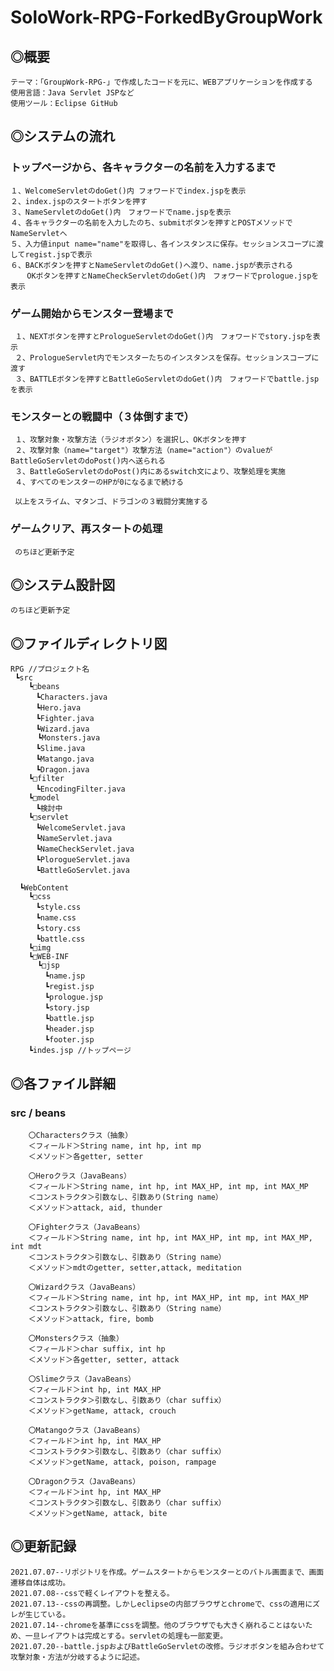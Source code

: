 # SoloWork-RPG-ForkedByGroupWork

## ◎概要
    テーマ：「GroupWork-RPG-」で作成したコードを元に、WEBアプリケーションを作成する
    使用言語：Java Servlet JSPなど
    使用ツール：Eclipse GitHub

## ◎システムの流れ
### トップページから、各キャラクターの名前を入力するまで
    １、WelcomeServletのdoGet()内 フォワードでindex.jspを表示
    ２、index.jspのスタートボタンを押す
    ３、NameServletのdoGet()内　フォワードでname.jspを表示
    ４、各キャラクターの名前を入力したのち、submitボタンを押すとPOSTメソッドでNameServletへ
    ５、入力値input name="name"を取得し、各インスタンスに保存。セッションスコープに渡してregist.jspで表示
    ６、BACKボタンを押すとNameServletのdoGet()へ渡り、name.jspが表示される
      　OKボタンを押すとNameCheckServletのdoGet()内　フォワードでprologue.jspを表示
      
### ゲーム開始からモンスター登場まで
     １、NEXTボタンを押すとPrologueServletのdoGet()内　フォワードでstory.jspを表示
     ２、PrologueServlet内でモンスターたちのインスタンスを保存。セッションスコープに渡す
     ３、BATTLEボタンを押すとBattleGoServletのdoGet()内　フォワードでbattle.jspを表示
     
### モンスターとの戦闘中（３体倒すまで）
     １、攻撃対象・攻撃方法（ラジオボタン）を選択し、OKボタンを押す
     ２、攻撃対象（name="target"）攻撃方法（name="action"）のvalueがBattleGoServletのdoPost()内へ送られる
     ３、BattleGoServletのdoPost()内にあるswitch文により、攻撃処理を実施
     ４、すべてのモンスターのHPが0になるまで続ける
     
     以上をスライム、マタンゴ、ドラゴンの３戦闘分実施する
### ゲームクリア、再スタートの処理
     のちほど更新予定
     
## ◎システム設計図
    のちほど更新予定
 
## ◎ファイルディレクトリ図

    RPG //プロジェクト名
     ┗src
        ┗□beans
        　┗Characters.java
        　┗Hero.java
        　┗Fighter.java
        　┗Wizard.java
          ┗Monsters.java
        　┗Slime.java
        　┗Matango.java
        　┗Dragon.java
        ┗□filter
        　┗EncodingFilter.java
        ┗□model
        　┗検討中
        ┗□servlet
        　┗WelcomeServlet.java
        　┗NameServlet.java
        　┗NameCheckServlet.java
        　┗PlorogueServlet.java
        　┗BattleGoServlet.java

      ┗WebContent
        ┗□css
        　┗style.css
        　┗name.css
        　┗story.css
        　┗battle.css
        ┗□img
        ┗□WEB-INF
          ┗□jsp
          　┗name.jsp
          　┗regist.jsp
          　┗prologue.jsp
          　┗story.jsp
          　┗battle.jsp
          　┗header.jsp
          　┗footer.jsp
        ┗indes.jsp //トップページ

## ◎各ファイル詳細
### src / beans
        〇Charactersクラス（抽象）
        ＜フィールド＞String name, int hp, int mp
        ＜メソッド＞各getter, setter

        〇Heroクラス（JavaBeans）
        ＜フィールド＞String name, int hp, int MAX_HP, int mp, int MAX_MP
        ＜コンストラクタ＞引数なし、引数あり(String name）
        ＜メソッド＞attack, aid, thunder

        〇Fighterクラス（JavaBeans）
        ＜フィールド＞String name, int hp, int MAX_HP, int mp, int MAX_MP, int mdt
        ＜コンストラクタ＞引数なし、引数あり（String name）
        ＜メソッド＞mdtのgetter, setter,attack, meditation

        〇Wizardクラス（JavaBeans）
        ＜フィールド＞String name, int hp, int MAX_HP, int mp, int MAX_MP
        ＜コンストラクタ＞引数なし、引数あり（String name）
        ＜メソッド＞attack, fire, bomb

        〇Monstersクラス（抽象）
        ＜フィールド＞char suffix, int hp
        ＜メソッド＞各getter, setter, attack

        〇Slimeクラス（JavaBeans）
        ＜フィールド＞int hp, int MAX_HP
        ＜コンストラクタ＞引数なし、引数あり（char suffix）
        ＜メソッド＞getName, attack, crouch

        〇Matangoクラス（JavaBeans）
        ＜フィールド＞int hp, int MAX_HP
        ＜コンストラクタ＞引数なし、引数あり（char suffix）
        ＜メソッド＞getName, attack, poison, rampage

        〇Dragonクラス（JavaBeans）
        ＜フィールド＞int hp, int MAX_HP
        ＜コンストラクタ＞引数なし、引数あり（char suffix）
        ＜メソッド＞getName, attack, bite

        
## ◎更新記録
    2021.07.07--リポジトリを作成。ゲームスタートからモンスターとのバトル画面まで、画面遷移自体は成功。
    2021.07.08--cssで軽くレイアウトを整える。
    2021.07.13--cssの再調整。しかしeclipseの内部ブラウザとchromeで、cssの適用にズレが生じている。
    2021.07.14--chromeを基準にcssを調整。他のブラウザでも大きく崩れることはないため、一旦レイアウトは完成とする。servletの処理も一部変更。
    2021.07.20--battle.jspおよびBattleGoServletの改修。ラジオボタンを組み合わせて攻撃対象・方法が分岐するように記述。
